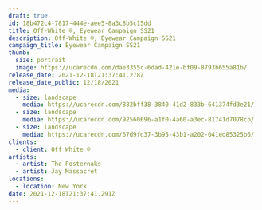 ```yaml
---
draft: true
id: 18b472c4-7817-444e-aee5-8a3c8b5c15dd
title: Off-White ®, Eyewear Campaign SS21
description: Off-White ®, Eyewear Campaign SS21
campaign_title: Eyewear Campaign SS21
thumb:
  size: portrait
  image: https://ucarecdn.com/dae3355c-6dad-421e-bf09-8793b655a81b/
release_date: 2021-12-18T21:37:41.278Z
release_date_public: 12/18/2021
media:
  - size: landscape
    media: https://ucarecdn.com/882bff38-3840-41d2-833b-641374fd3e21/
  - size: landscape
    media: https://ucarecdn.com/92560696-a1f0-4a60-a3ec-81741d7078cb/
  - size: landscape
    media: https://ucarecdn.com/67d9fd37-3b95-43b1-a202-041ed85325b6/
clients:
  - client: Off White ®
artists:
  - artist: The Posternaks
  - artist: Jay Massacret
locations:
  - location: New York
date: 2021-12-18T21:37:41.291Z
---
```

